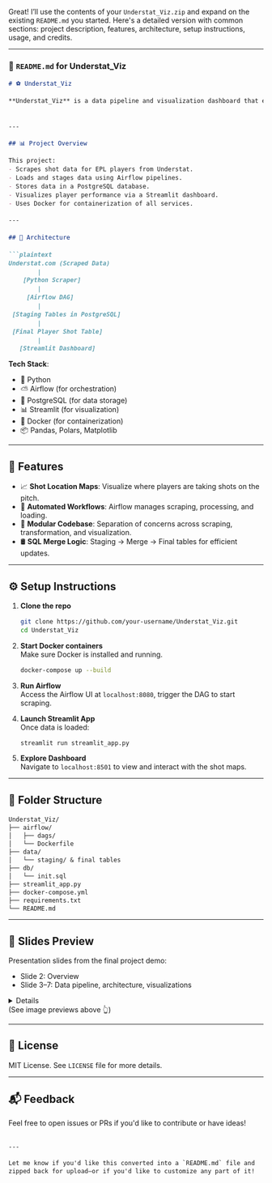 Great! I’ll use the contents of your `Understat_Viz.zip` and expand on the existing `README.md` you started. Here's a detailed version with common sections: project description, features, architecture, setup instructions, usage, and credits.

---

### 📘 `README.md` for **Understat_Viz**

```markdown
# ⚽ Understat_Viz

**Understat_Viz** is a data pipeline and visualization dashboard that extracts and analyzes soccer players' shot data from the [Understat](https://understat.com/) website. This project focuses on EPL (English Premier League) players and generates interactive shot maps to support performance analysis for players, analysts, and fans.


---

## 📊 Project Overview

This project:
- Scrapes shot data for EPL players from Understat.
- Loads and stages data using Airflow pipelines.
- Stores data in a PostgreSQL database.
- Visualizes player performance via a Streamlit dashboard.
- Uses Docker for containerization of all services.

---

## 🧱 Architecture

```plaintext
Understat.com (Scraped Data)
        |
    [Python Scraper]
        |
     [Airflow DAG]
        |
 [Staging Tables in PostgreSQL]
        |
 [Final Player Shot Table]
        |
   [Streamlit Dashboard]
```

**Tech Stack**:
- 🐍 Python
- ⛅ Airflow (for orchestration)
- 🐘 PostgreSQL (for data storage)
- 📊 Streamlit (for visualization)
- 🐳 Docker (for containerization)
- 📦 Pandas, Polars, Matplotlib

---

## 🚀 Features

- 📈 **Shot Location Maps**: Visualize where players are taking shots on the pitch.
- 🔄 **Automated Workflows**: Airflow manages scraping, processing, and loading.
- 🧪 **Modular Codebase**: Separation of concerns across scraping, transformation, and visualization.
- 🛢️ **SQL Merge Logic**: Staging → Merge → Final tables for efficient updates.

---

## ⚙️ Setup Instructions

1. **Clone the repo**  
   ```bash
   git clone https://github.com/your-username/Understat_Viz.git
   cd Understat_Viz
   ```

2. **Start Docker containers**  
   Make sure Docker is installed and running.
   ```bash
   docker-compose up --build
   ```

3. **Run Airflow**  
   Access the Airflow UI at `localhost:8080`, trigger the DAG to start scraping.

4. **Launch Streamlit App**  
   Once data is loaded:
   ```bash
   streamlit run streamlit_app.py
   ```

5. **Explore Dashboard**  
   Navigate to `localhost:8501` to view and interact with the shot maps.

---

## 🧪 Folder Structure

```plaintext
Understat_Viz/
├── airflow/
│   ├── dags/
│   └── Dockerfile
├── data/
│   └── staging/ & final tables
├── db/
│   └── init.sql
├── streamlit_app.py
├── docker-compose.yml
├── requirements.txt
└── README.md
```

---

## 📸 Slides Preview

Presentation slides from the final project demo:
- Slide 2: Overview
- Slide 3–7: Data pipeline, architecture, visualizations

<details>
<p align="center">
  <img src="/images/SAT 4650 Final Project slide 2.jpg" alt="Slide 2"/>
  <img src="/images/SAT 4650 Final Project slide 3.jpg" alt="Slide 3"/>
  <img src="/images/SAT 4650 Final Project slide 4.jpg" alt="Slide 4"/>
  <img src="/images/SAT 4650 Final Project slide 5.jpg" alt="Slide 5"/>
  <img src="/images/SAT 4650 Final Project slide 6.jpg" alt="Slide 6"/>
  <img src="/images/SAT 4650 Final Project slide 7.jpg" alt="Slide 7"/>
</p>
</details>
(See image previews above 👆)

---


## 📝 License

MIT License. See `LICENSE` file for more details.

---

## 📬 Feedback

Feel free to open issues or PRs if you'd like to contribute or have ideas!

```

---

Let me know if you'd like this converted into a `README.md` file and zipped back for upload—or if you'd like to customize any part of it!